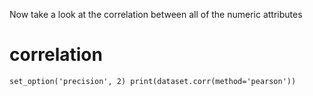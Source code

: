 Now take a look at the correlation between all of the numeric attributes

# correlation
`set_option('precision', 2)
print(dataset.corr(method='pearson'))`